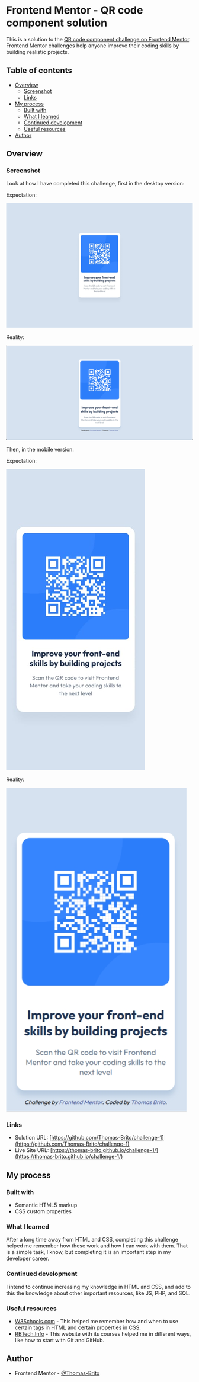 # Frontend Mentor - QR code component solution

This is a solution to the [QR code component challenge on Frontend Mentor](https://www.frontendmentor.io/challenges/qr-code-component-iux_sIO_H). Frontend Mentor challenges help anyone improve their coding skills by building realistic projects. 

## Table of contents

- [Overview](#overview)
  - [Screenshot](#screenshot)
  - [Links](#links)
- [My process](#my-process)
  - [Built with](#built-with)
  - [What I learned](#what-i-learned)
  - [Continued development](#continued-development)
  - [Useful resources](#useful-resources)
- [Author](#author)

## Overview

### Screenshot

Look at how I have completed this challenge, first in the desktop version:

Expectation:

![Desktop design goal](design/desktop-design.jpg)

Reality:

![My desktop design](design/desktop-screenshot.png)

Then, in the mobile version:

Expectation:

![Mobile design goal](design/mobile-design.jpg)

Reality:

![My mobile design](design/mobile-screenshot.png)

### Links

- Solution URL: [https://github.com/Thomas-Brito/challenge-1](https://github.com/Thomas-Brito/challenge-1)
- Live Site URL: [https://thomas-brito.github.io/challenge-1/](https://thomas-brito.github.io/challenge-1/)

## My process

### Built with

- Semantic HTML5 markup
- CSS custom properties

### What I learned

After a long time away from HTML and CSS, completing this challenge helped me remember how these work and how I can work with them. That is a simple task, I know, but completing it is an important step in my developer career.

### Continued development

I intend to continue increasing my knowledge in HTML and CSS, and add to this the knowledge about other important resources, like JS, PHP, and SQL.

### Useful resources

- [W3Schools.com](https://www.w3schools.com/) - This helped me remember how and when to use certain tags in HTML and certain properties in CSS.
- [RBTech.Info](https://rbtech.info/cursos/) - This website with its courses helped me in different ways, like how to start with Git and GitHub.

## Author

- Frontend Mentor - [@Thomas-Brito](https://www.frontendmentor.io/profile/Thomas-Brito)